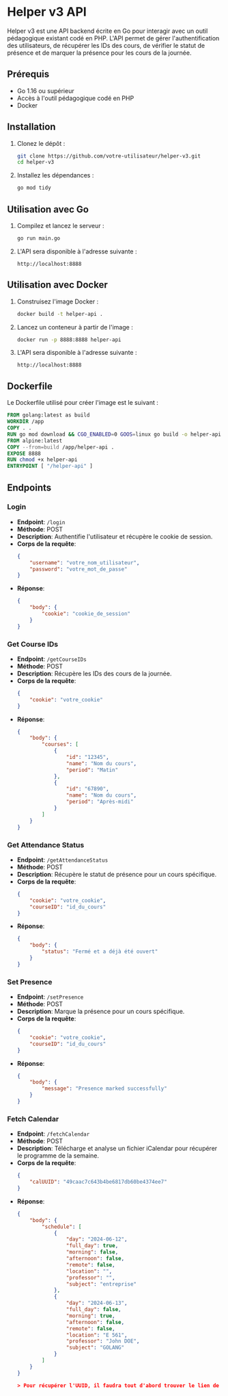 # Helper v3 API

Helper v3 est une API backend écrite en Go pour interagir avec un outil pédagogique existant codé en PHP. L'API permet de gérer l'authentification des utilisateurs, de récupérer les IDs des cours, de vérifier le statut de présence et de marquer la présence pour les cours de la journée.

## Prérequis

- Go 1.16 ou supérieur
- Accès à l'outil pédagogique codé en PHP
- Docker

## Installation

1. Clonez le dépôt :
    ```sh
    git clone https://github.com/votre-utilisateur/helper-v3.git
    cd helper-v3
    ```

2. Installez les dépendances :
    ```sh
    go mod tidy
    ```

## Utilisation avec Go

1. Compilez et lancez le serveur :
    ```sh
    go run main.go
    ```

2. L'API sera disponible à l'adresse suivante :
    ```
    http://localhost:8888
    ```

## Utilisation avec Docker

1. Construisez l'image Docker :
    ```sh
    docker build -t helper-api .
    ```

2. Lancez un conteneur à partir de l'image :
    ```sh
    docker run -p 8888:8888 helper-api
    ```

3. L'API sera disponible à l'adresse suivante :
    ```
    http://localhost:8888
    ```

## Dockerfile

Le Dockerfile utilisé pour créer l'image est le suivant :

```Dockerfile
FROM golang:latest as build
WORKDIR /app
COPY . .
RUN go mod download && CGO_ENABLED=0 GOOS=linux go build -o helper-api .
FROM alpine:latest
COPY --from=build /app/helper-api .
EXPOSE 8888
RUN chmod +x helper-api
ENTRYPOINT [ "/helper-api" ]
```

## Endpoints

### Login

- **Endpoint**: `/login`
- **Méthode**: POST
- **Description**: Authentifie l'utilisateur et récupère le cookie de session.
- **Corps de la requête**:
    ```json
    {
        "username": "votre_nom_utilisateur",
        "password": "votre_mot_de_passe"
    }
    ```
- **Réponse**:
    ```json
    {
        "body": {
            "cookie": "cookie_de_session"
        }
    }
    ```

### Get Course IDs

- **Endpoint**: `/getCourseIDs`
- **Méthode**: POST
- **Description**: Récupère les IDs des cours de la journée.
- **Corps de la requête**:
    ```json
    {
        "cookie": "votre_cookie"
    }
    ```
- **Réponse**:
    ```json
    {
        "body": {
            "courses": [
                {
                    "id": "12345",
                    "name": "Nom du cours",
                    "period": "Matin"
                },
                {
                    "id": "67890",
                    "name": "Nom du cours",
                    "period": "Après-midi"
                }
            ]
        }
    }
    ```

### Get Attendance Status

- **Endpoint**: `/getAttendanceStatus`
- **Méthode**: POST
- **Description**: Récupère le statut de présence pour un cours spécifique.
- **Corps de la requête**:
    ```json
    {
        "cookie": "votre_cookie",
        "courseID": "id_du_cours"
    }
    ```
- **Réponse**:
    ```json
    {
        "body": {
            "status": "Fermé et a déjà été ouvert"
        }
    }
    ```

### Set Presence

- **Endpoint**: `/setPresence`
- **Méthode**: POST
- **Description**: Marque la présence pour un cours spécifique.
- **Corps de la requête**:
    ```json
    {
        "cookie": "votre_cookie",
        "courseID": "id_du_cours"
    }
    ```
- **Réponse**:
    ```json
    {
        "body": {
            "message": "Presence marked successfully"
        }
    }
    ```

### Fetch Calendar

- **Endpoint**: `/fetchCalendar`
- **Méthode**: POST
- **Description**: Télécharge et analyse un fichier iCalendar pour récupérer le programme de la semaine.
- **Corps de la requête**:
    ```json
    {
        "calUUID": "49caac7c643b4be6817db60be4374ee7"
    }
    ```
- **Réponse**:
    ```json
    {
        "body": {
            "schedule": [
                {
                    "day": "2024-06-12",
                    "full_day": true,
                    "morning": false,
                    "afternoon": false,
                    "remote": false,
                    "location": "",
                    "professor": "",
                    "subject": "entreprise"
                },
                {
                    "day": "2024-06-13",
                    "full_day": false,
                    "morning": true,
                    "afternoon": false,
                    "remote": false,
                    "location": "E 561",
                    "professor": "John DOE",
                    "subject": "GOLANG"
                }
            ]
        }
    }

    > Pour récupérer l'UUID, il faudra tout d'abord trouver le lien de téléchargement du calendrier sur Pepal. Il suffit de se diriger vers l'emploi du temps, puis il sera tout simplement en haut à droite.

